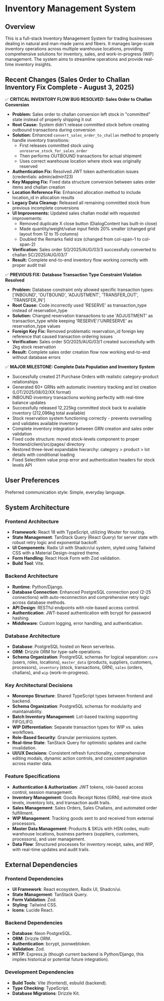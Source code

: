 # Inventory Management System

## Overview
This is a full-stack Inventory Management System for trading businesses dealing in natural and man-made yarns and fibers. It manages large-scale inventory operations across multiple warehouse locations, providing comprehensive solutions for inventory, sales, and work-in-progress (WIP) management. The system aims to streamline operations and provide real-time inventory insights.

## Recent Changes (Sales Order to Challan Inventory Fix Complete - August 3, 2025)
✅ **CRITICAL INVENTORY FLOW BUG RESOLVED: Sales Order to Challan Conversion**
- **Problem:** Sales order to challan conversion left stock in "committed" state instead of properly shipping it out
- **Root Cause:** System didn't release committed stock before creating outbound transactions during conversion
- **Solution:** Enhanced `convert_sales_order_to_challan` method to properly handle inventory transitions:
  - First releases committed stock using `unreserve_stock_for_sales_order`
  - Then performs OUTBOUND transactions for actual shipment
  - Uses correct warehouse location where stock was originally reserved
- **Authentication Fix:** Resolved JWT token authentication issues (credentials: admin/admin123)
- **Key Mapping Fix:** Fixed data structure conversion between sales order items and challan creation
- **Location Reference Fix:** Enhanced allocation method to include location_id in allocation results
- **Legacy Data Cleanup:** Released all remaining committed stock from previous incomplete conversions
- **UI Improvements:** Updated sales challan modal with requested improvements:
  - Removed duplicate X close button (DialogContent has built-in close)
  - Made quantity/weight/value input fields 20% smaller (changed grid layout from 12 to 15 columns)
  - Doubled the Remarks field size (changed from col-span-1 to col-span-2)
- **Verification:** Sales order SO/2025/AUG/03/3 successfully converted to challan SC/2025/AUG/03/7
- **Result:** Complete end-to-end inventory flow working correctly with proper audit trail

✅ **PREVIOUS FIX: Database Transaction Type Constraint Violation Resolved**
- **Problem:** Database constraint only allowed specific transaction types: ['INBOUND', 'OUTBOUND', 'ADJUSTMENT', 'TRANSFER_OUT', 'TRANSFER_IN']
- **Root Cause:** Code incorrectly used 'RESERVE' as transaction_type instead of reservation_type
- **Solution:** Changed reservation transactions to use 'ADJUSTMENT' as transaction_type while keeping 'RESERVE'/'UNRESERVE' as reservation_type values
- **Foreign Key Fix:** Removed problematic reservation_id foreign key reference that caused transaction ordering issues
- **Verification:** Sales order SO/2025/AUG/03/1 created successfully with 2kg stock reservation
- **Result:** Complete sales order creation flow now working end-to-end without database errors

✅ **MAJOR MILESTONE: Complete Data Population and Inventory System**
- Successfully created 21 Purchase Orders with realistic category-product relationships
- Generated 60+ GRNs with automatic inventory tracking and lot creation (LOT/2025/08/02/XX format)
- INBOUND inventory transactions working perfectly with real-time balance updates
- Successfully released 12,225kg committed stock back to available inventory (212,096kg total available)
- Stock reservation system functioning correctly - prevents overselling and validates available inventory
- Complete inventory integration between GRN creation and sales order validation
- Fixed code structure: moved stock-levels component to proper frontend/client/src/pages/ directory
- Restored three-level expandable hierarchy: category > product > lot details with conditional loading
- Fixed SelectItem value prop error and authentication headers for stock levels API

## User Preferences
Preferred communication style: Simple, everyday language.

## System Architecture
### Frontend Architecture
- **Framework**: React 18 with TypeScript, utilizing Wouter for routing.
- **State Management**: TanStack Query (React Query) for server state with robust retry logic and exponential backoff.
- **UI Components**: Radix UI with Shadcn/ui system, styled using Tailwind CSS with a Material Design-inspired theme.
- **Form Handling**: React Hook Form with Zod validation.
- **Build Tool**: Vite.

### Backend Architecture
- **Runtime**: Python/Django.
- **Database Connection**: Enhanced PostgreSQL connection pool (2-25 connections) with auto-reconnection and comprehensive retry logic across database methods.
- **API Design**: RESTful endpoints with role-based access control.
- **Authentication**: JWT-based authentication with bcrypt for password hashing.
- **Middleware**: Custom logging, error handling, and authentication.

### Database Architecture
- **Database**: PostgreSQL hosted on Neon serverless.
- **ORM**: Drizzle ORM for type-safe operations.
- **Schema Organization**: PostgreSQL schemas for logical separation: `core` (users, roles, locations), `master_data` (products, suppliers, customers, processors), `inventory` (stock, transactions, GRN), `sales` (orders, challans), and `wip` (work-in-progress).

### Key Architectural Decisions
- **Monorepo Structure**: Shared TypeScript types between frontend and backend.
- **Schema Organization**: PostgreSQL schemas for modularity and maintainability.
- **Batch Inventory Management**: Lot-based tracking supporting FIFO/LIFO.
- **WIP Differentiation**: Separate transaction types for WIP vs. sales workflows.
- **Role-Based Security**: Granular permissions system.
- **Real-time State**: TanStack Query for optimistic updates and cache invalidation.
- **UI/UX Decisions**: Consistent refresh functionality, comprehensive editing modals, dynamic action controls, and consistent pagination across master data.

### Feature Specifications
- **Authentication & Authorization**: JWT tokens, role-based access control, session management.
- **Inventory Management**: Goods Receipt Notes (GRN), real-time stock levels, inventory lots, and transaction audit trails.
- **Sales Management**: Sales Orders, Sales Challans, and automated order fulfillment.
- **WIP Management**: Tracking goods sent to and received from external processors.
- **Master Data Management**: Products & SKUs with HSN codes, multi-warehouse locations, business partners (suppliers, customers, processors), and user management.
- **Data Flow**: Structured processes for inventory receipt, sales, and WIP, with real-time updates and audit trails.

## External Dependencies
### Frontend Dependencies
- **UI Framework**: React ecosystem, Radix UI, Shadcn/ui.
- **State Management**: TanStack Query.
- **Form Validation**: Zod.
- **Styling**: Tailwind CSS.
- **Icons**: Lucide React.

### Backend Dependencies
- **Database**: Neon PostgreSQL.
- **ORM**: Drizzle ORM.
- **Authentication**: bcrypt, jsonwebtoken.
- **Validation**: Zod.
- **HTTP**: Express.js (though current backend is Python/Django, this implies historical or potential future integration).

### Development Dependencies
- **Build Tools**: Vite (frontend), esbuild (backend).
- **Type Checking**: TypeScript.
- **Database Migrations**: Drizzle Kit.